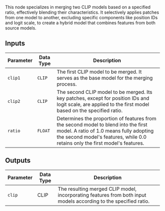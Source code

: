 This node specializes in merging two CLIP models based on a specified ratio, effectively blending their characteristics. It selectively applies patches from one model to another, excluding specific components like position IDs and logit scale, to create a hybrid model that combines features from both source models.

## Inputs

| Parameter | Data Type   | Description |
|-----------|-------------|-------------|
| `clip1`   | `CLIP`      | The first CLIP model to be merged. It serves as the base model for the merging process. |
| `clip2`   | `CLIP`      | The second CLIP model to be merged. Its key patches, except for position IDs and logit scale, are applied to the first model based on the specified ratio. |
| `ratio`   | `FLOAT`     | Determines the proportion of features from the second model to blend into the first model. A ratio of 1.0 means fully adopting the second model's features, while 0.0 retains only the first model's features. |

## Outputs

| Parameter | Data Type   | Description |
|-----------|-------------|-------------|
| `clip`    | CLIP      | The resulting merged CLIP model, incorporating features from both input models according to the specified ratio. |
